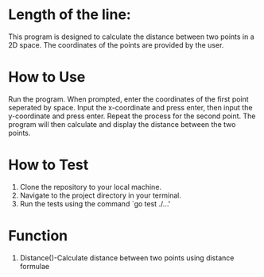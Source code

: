 # Length of the line: 
This program is designed to calculate the distance between two points in a 2D space. The coordinates of the points are provided by the user.

# How to Use
Run the program.
When prompted, enter the coordinates of the first point seperated by space. Input the x-coordinate and press enter, then input the y-coordinate and press enter.
Repeat the process for the second point.
The program will then calculate and display the distance between the two points.

# How to Test
1. Clone the repository to your local machine.
2. Navigate to the project directory in your terminal.
4. Run the tests using the command `go test ./...'

# Function
 1. Distance()-Calculate distance between two points using distance formulae